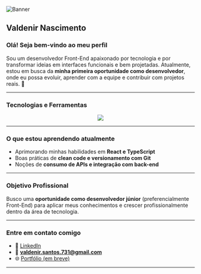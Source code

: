 ![Banner](https://i.imgur.com/ZZzqR1I.png)

##  Valdenir Nascimento

###  Olá! Seja bem-vindo ao meu perfil

Sou um desenvolvedor Front-End apaixonado por tecnologia e por transformar ideias em interfaces funcionais e bem projetadas. Atualmente, estou em busca da **minha primeira oportunidade como desenvolvedor**, onde eu possa evoluir, aprender com a equipe e contribuir com projetos reais. 🚀

---

###  Tecnologias e Ferramentas

<div align="center">
  <img src="https://skillicons.dev/icons?i=html,css,javascript,typescript,react,git,github,vscode" />
</div>

---

###  O que estou aprendendo atualmente

- Aprimorando minhas habilidades em **React e TypeScript**
- Boas práticas de **clean code e versionamento com Git**
- Noções de **consumo de APIs e integração com back-end**

---

###  Objetivo Profissional

Busco uma **oportunidade como desenvolvedor júnior** (preferencialmente Front-End) para aplicar meus conhecimentos e crescer profissionalmente dentro da área de tecnologia.

---

###  Entre em contato comigo

- 💼 [LinkedIn](https://www.linkedin.com/in/valdenir-nascimento-santos-795b9b276/)
- 📧 **valdenir.santos.731@gmail.com**
- 🌐 [Portfólio (em breve)](#)

---
